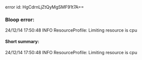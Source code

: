 error id: HgCdrnLjZtQyMgSMF91t7A==
### Bloop error:

24/12/14 17:50:48 INFO ResourceProfile: Limiting resource is cpu
#### Short summary: 

24/12/14 17:50:48 INFO ResourceProfile: Limiting resource is cpu